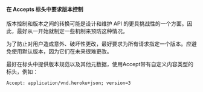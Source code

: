 #### 在 Accepts 标头中要求版本控制

版本控制和版本之间的转换可能是设计和维护 API 的更具挑战性的一个方面。因此，最好从一开始就制定一些机制来预防这种情况。

为了防止对用户造成意外、破坏性更改，最好要求为所有请求指定一个版本。应避免使用默认版本，因为它们在未来很难更改。

最好在标头中提供版本规范以及其他元数据，使用Accept带有自定义内容类型的标头，例如：

```
Accept: application/vnd.heroku+json; version=3
```